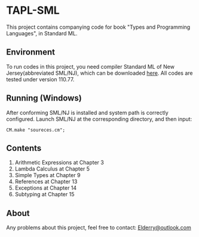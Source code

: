 # TAPL-SML
This project contains companying code for book "Types and Programming Languages", in Standard ML.

## Environment
To run codes in this project, you need compiler Standard ML of New Jersey(abbreviated SML/NJ), which can be downloaded [here](http://www.smlnj.org/dist/working/index.html). All codes are tested under version 110.77.

## Running (Windows)
After conforming SML/NJ is installed and system path is correctly configured. Launch SML/NJ at the corresponding directory, and then input:
```
CM.make "soureces.cm";
```

## Contents
1. Arithmetic Expressions at Chapter 3
2. Lambda Calculus at Chapter 5
3. Simple Types at Chapter 9
4. References at Chapter 13
5. Exceptions at Chapter 14
6. Subtyping at Chapter 15

## About
Any problems about this project, feel free to contact:
Elderry@outlook.com